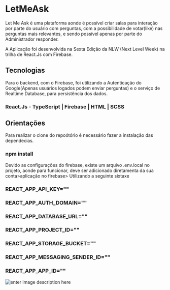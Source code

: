 # LetMeAsk

Let Me Ask é uma plataforma aonde é possível criar salas para interação por parte do usuário com perguntas, com a possibilidade de votar(like) nas perguntas mais relevantes, e sendo possível apenas por parte do Administrador responder. 

A Aplicação foi desenvolvida na Sexta Edição da NLW (Next Level Week) na trilha de React.Js com Firebase.


## Tecnologias

Para o backend, com o Firebase, foi utilizando a Autenticação do Google(Apenas usuários logados podem enviar perguntas) e o serviço de Realtime Database, para persistência dos dados.


### React.Js - TypeScript | Firebase | HTML | SCSS 

## Orientações 

Para realizar o clone do repoótório é necessário fazer a instalação das dependecias.

### npm install

Devido as configurações do firebase, existe um arquivo .env.local no projeto, aonde para funcionar, deve ser adicionado diretamenta da sua conta>aplicação no firebase> Utilizando a seguinte sixtaxe 

### REACT_APP_API_KEY=""
### REACT_APP_AUTH_DOMAIN=""
###  REACT_APP_DATABASE_URL=""
###  REACT_APP_PROJECT_ID=""
###  REACT_APP_STORAGE_BUCKET=""
###  REACT_APP_MESSAGING_SENDER_ID=""
###  REACT_APP_APP_ID=""


![enter image description here](https://github.com/FalconiN/letmeask-nlw6/blob/master/src/assets/images/letmeask.png?raw=true)